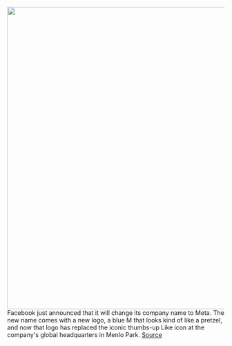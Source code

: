 <img src='https://cdn.vox-cdn.com/thumbor/-8_mWcW0O69Y0VxTfjjpWpy-Ufc=/0x0:6056x4038/1200x800/filters:focal(2544x1535:3512x2503)/cdn.vox-cdn.com/uploads/chorus_image/image/70058609/verge_vjeran_pavic_meta_3_20211028.0.jpg' width='700px' /><br/>
Facebook just announced that it will change its company name to Meta. The new name comes with a new logo, a blue M that looks kind of like a pretzel, and now that logo has replaced the iconic thumbs-up Like icon at the company's global headquarters in Menlo Park.
<a href='https://www.theverge.com/2021/10/28/22751143/facebook-thumbs-up-like-meta-sign-global-headquarters-replaced'> Source <a/>